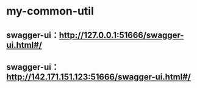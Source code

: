 # my-common-util
## swagger-ui：http://127.0.0.1:51666/swagger-ui.html#/
## swagger-ui：http://142.171.151.123:51666/swagger-ui.html#/